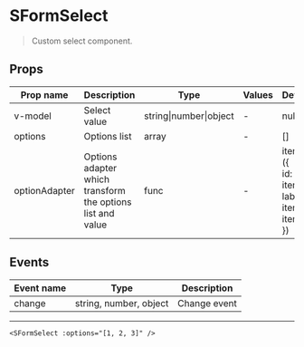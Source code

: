 # SFormSelect

> Custom select component.

## Props

| Prop name     | Description                                                | Type                   | Values | Default                                                  |
| ------------- | ---------------------------------------------------------- | ---------------------- | ------ | -------------------------------------------------------- |
| v-model       | Select value                                               | string\|number\|object | -      | null                                                     |
| options       | Options list                                               | array                  | -      | []                                                       |
| optionAdapter | Options adapter which transform the options list and value | func                   | -      | item => ({<br> id: item,<br> label: item,<br> item<br>}) |

## Events

| Event name | Type                   | Description  |
| ---------- | ---------------------- | ------------ |
| change     | string, number, object | Change event |

---

```vue live
<SFormSelect :options="[1, 2, 3]" />
```
